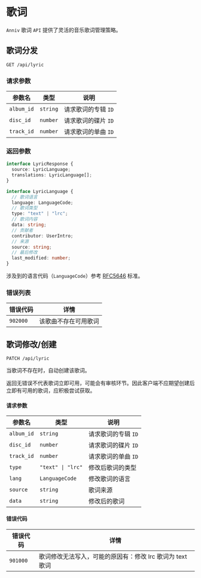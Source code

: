 # 歌词

`Anniv` 歌词 `API` 提供了灵活的音乐歌词管理策略。

## 歌词分发

`GET /api/lyric`

### 请求参数

| 参数名     | 类型     | 说明                |
| ---------- | -------- | ------------------- |
| `album_id` | `string` | 请求歌词的专辑 `ID` |
| `disc_id`  | `number` | 请求歌词的碟片 `ID` |
| `track_id` | `number` | 请求歌词的单曲 `ID` |

### 返回参数

```typescript
interface LyricResponse {
  source: LyricLanguage;
  translations: LyricLanguage[];
}

interface LyricLanguage {
  // 歌词语言
  language: LanguageCode;
  // 歌词类型
  type: "text" | "lrc";
  // 歌词内容
  data: string;
  // 贡献者
  contributor: UserIntro;
  // 来源
  source: string;
  // 最后修改
  last_modified: number;
}
```

涉及到的语言代码（`LanguageCode`）参考 [RFC5646][rfc5646] 标准。

[rfc5646]: https://datatracker.ietf.org/doc/html/rfc5646

### 错误列表

| 错误代码 | 详情                 |
| -------- | -------------------- |
| `902000` | 该歌曲不存在可用歌词 |

## 歌词修改/创建

`PATCH /api/lyric`

当歌词不存在时，自动创建该歌词。

返回无错误不代表歌词立即可用，可能会有审核环节。因此客户端不应期望创建后立即有可用的歌词，应积极尝试获取。

#### 请求参数

| 参数名     | 类型                             | 说明                |
| ---------- | -------------------------------- | ------------------- |
| `album_id` | `string`                         | 请求歌词的专辑 `ID` |
| `disc_id`  | `number`                         | 请求歌词的碟片 `ID` |
| `track_id` | `number`                         | 请求歌词的单曲 `ID` |
| `type`     | <code>"text" &#124; "lrc"</code> | 修改后歌词的类型    |
| `lang`     | `LanguageCode`                   | 修改歌词的语言      |
| `source`   | `string`                         | 歌词来源            |
| `data`     | `string`                         | 修改后的歌词        |

#### 错误代码

| 错误代码 | 详情                                                      |
| -------- | --------------------------------------------------------- |
| `901000` | 歌词修改无法写入，可能的原因有：修改 lrc 歌词为 text 歌词 |
